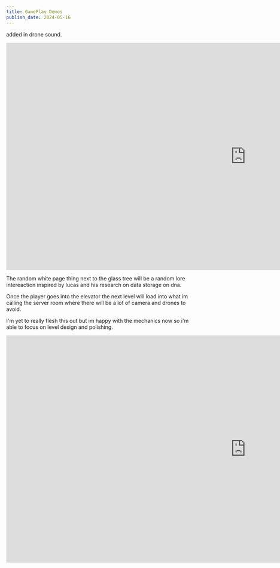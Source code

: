 ```yaml
---
title: GamePlay Demos
publish_date: 2024-05-16
---
```


added in drone sound.

<iframe width="1280" height="608" src="https://www.youtube.com/embed/b2hSwohdSVg" title="Recording 2024 05 16 083553" frameborder="0" allow="accelerometer; autoplay; clipboard-write; encrypted-media; gyroscope; picture-in-picture; web-share" referrerpolicy="strict-origin-when-cross-origin" allowfullscreen></iframe>


The random white page thing next to the glass tree will be a random lore intereaction inspired by lucas and his research on data storage on dna.

Once the player goes into the elevator the next level will load into what im calling the server room where there will be a lot of camera and drones to avoid.

I'm yet to really flesh this out but im happy with the mechanics now so i'm able to focus on level design and polishing.

<iframe width="1280" height="608" src="https://www.youtube.com/embed/72vJ4mZrmNw" title="Recording 2024 05 16 083300" frameborder="0" allow="accelerometer; autoplay; clipboard-write; encrypted-media; gyroscope; picture-in-picture; web-share" referrerpolicy="strict-origin-when-cross-origin" allowfullscreen></iframe>
